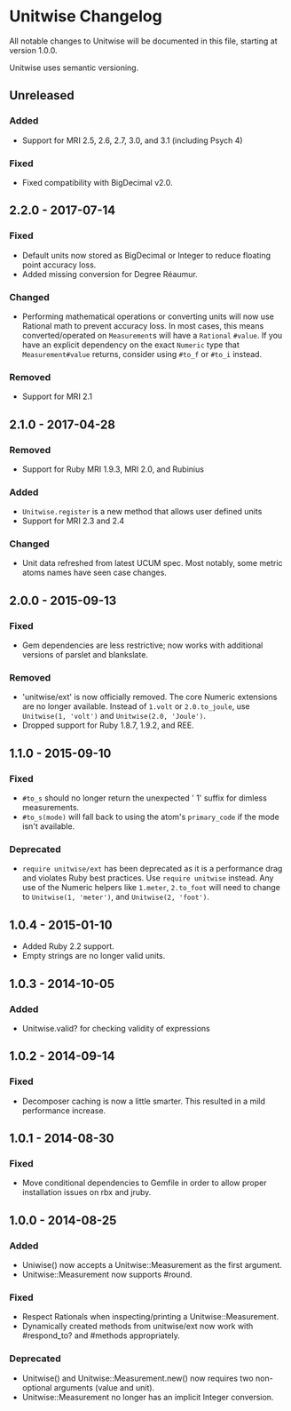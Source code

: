 # Unitwise Changelog

All notable changes to Unitwise will be documented in this file, starting at
version 1.0.0.

Unitwise uses semantic versioning.

## Unreleased

### Added

- Support for MRI 2.5, 2.6, 2.7, 3.0, and 3.1 (including Psych 4)

### Fixed

- Fixed compatibility with BigDecimal v2.0.

## 2.2.0 - 2017-07-14

### Fixed

- Default units now stored as BigDecimal or Integer to reduce floating point
  accuracy loss.
- Added missing conversion for Degree Réaumur.

### Changed

- Performing mathematical operations or converting units will now use Rational
  math to prevent accuracy loss. In most cases, this means converted/operated
  on `Measurement`s will have a `Rational` `#value`. If you have an explicit
  dependency on the exact `Numeric` type that `Measurement#value` returns,
  consider using `#to_f` or `#to_i` instead.

### Removed

- Support for MRI 2.1

## 2.1.0 - 2017-04-28

### Removed

- Support for Ruby MRI 1.9.3, MRI 2.0, and Rubinius

### Added

- `Unitwise.register` is a new method that allows user defined units
- Support for MRI 2.3 and 2.4

### Changed

- Unit data refreshed from latest UCUM spec. Most notably, some metric atoms
  names have seen case changes.

## 2.0.0 - 2015-09-13

### Fixed

- Gem dependencies are less restrictive; now works with additional versions of
  parslet and blankslate.

### Removed

- 'unitwise/ext' is now officially removed. The core Numeric extensions are no
  longer available. Instead of `1.volt` or `2.0.to_joule`, use `Unitwise(1,
  'volt')` and `Unitwise(2.0, 'Joule')`.
- Dropped support for Ruby 1.8.7, 1.9.2, and REE.

## 1.1.0 - 2015-09-10

### Fixed

- `#to_s` should no longer return the unexpected ' 1' suffix for dimless measurements.
- `#to_s(mode)` will fall back to using the atom's `primary_code` if the mode
  isn't available.

### Deprecated

- `require unitwise/ext` has been deprecated as it is a performance drag and
  violates Ruby best practices. Use `require unitwise` instead. Any use of the
  Numeric helpers like `1.meter`, `2.to_foot` will need to change to
  `Unitwise(1, 'meter')`, and `Unitwise(2, 'foot')`.

## 1.0.4 - 2015-01-10

- Added Ruby 2.2 support.
- Empty strings are no longer valid units.

## 1.0.3 - 2014-10-05

### Added
- Unitwise.valid? for checking validity of expressions

## 1.0.2 - 2014-09-14

### Fixed
- Decomposer caching is now a little smarter. This resulted in a mild
  performance increase.

## 1.0.1 - 2014-08-30

### Fixed
- Move conditional dependencies to Gemfile in order to allow proper
  installation issues on rbx and jruby.

## 1.0.0 - 2014-08-25

### Added
- Uniwise() now accepts a Unitwise::Measurement as the first argument.
- Unitwise::Measurement now supports #round.

### Fixed
- Respect Rationals when inspecting/printing a Unitwise::Measurement.
- Dynamically created methods from unitwise/ext now work with #respond_to?
  and #methods appropriately.

### Deprecated
- Unitwise() and Unitwise::Measurement.new() now requires two non-optional
  arguments (value and unit).
- Unitwise::Measurement no longer has an implicit Integer conversion.

